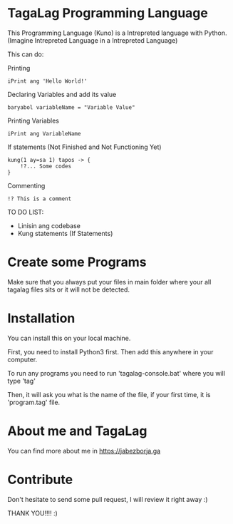 # TagaLag Programming Language #

This Programming Language (Kuno) is a Intrepreted language with Python. (Imagine Intrepreted Language in a Intrepreted Language)

This can do:

Printing
```
iPrint ang 'Hello World!'
```

Declaring Variables and add its value
```
baryabol variableName = "Variable Value"
```

Printing Variables
```
iPrint ang VariableName
```

If statements (Not Finished and Not Functioning Yet)
```
kung(1 ay=sa 1) tapos -> {
    !?... Some codes
}
```

Commenting
```
!? This is a comment
```

TO DO LIST:
* Linisin ang codebase
* Kung statements (If Statements)


# Create some Programs #
Make sure that you always put your files in main folder where your all tagalag files sits or it will not be detected.

# Installation #
You can install this on your local machine.

First, you need to install Python3 first. Then add this anywhere in your computer.

To run any programs you need to run 'tagalag-console.bat' where you will type 'tag'

Then, it will ask you what is the name of the file, if your first time, it is 'program.tag' file.

# About me and TagaLag #
You can find more about me in https://jabezborja.ga

# Contribute #
Don't hesitate to send some pull request, I will review it right away :)

THANK YOU!!!! :)
